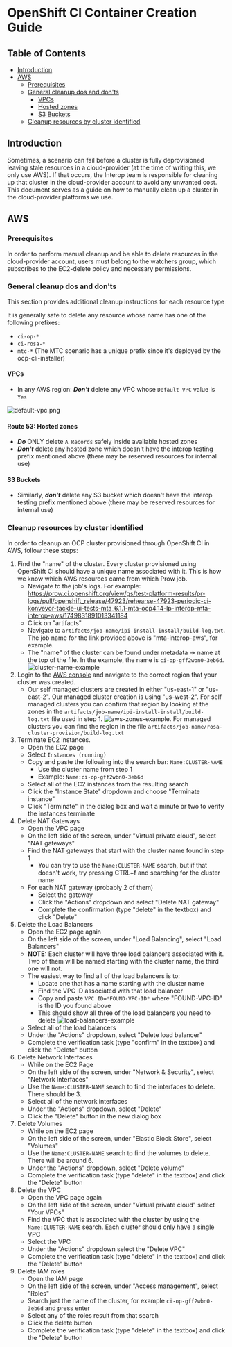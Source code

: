 # OpenShift CI Container Creation Guide<!-- omit from toc -->

## Table of Contents<!-- omit from toc -->

- [Introduction](#introduction)
- [AWS](#aws)
  - [Prerequisites](#prerequisites)
  - [General cleanup dos and don'ts](#general-cleanup-dos-and-donts)
    - [VPCs](#vpcs)
    - [Hosted zones](#route-53-hosted-zones)
    - [S3 Buckets](#s3-buckets)
  - [Cleanup resources by cluster identified](#cleanup-resources-by-cluster-identified)

## Introduction

Sometimes, a scenario can fail before a cluster is fully deprovisioned leaving stale resources in a cloud-provider (at the time of writing this, we only use AWS). If that occurs, the Interop team is responsible for cleaning up that cluster in the cloud-provider account to avoid any unwanted cost. This document serves as a guide on how to manually clean up a cluster in the cloud-provider platforms we use.

## AWS

### Prerequisites

In order to perform manual cleanup and be able to delete resources in the cloud-provider account, users must belong to the watchers group, which subscribes to the EC2-delete policy and necessary permissions.

### General cleanup dos and don'ts

This section provides additional cleanup instructions for each resource type

It is generally safe to delete any resource whose name has one of the following prefixes:

* `ci-op-*`
* `ci-rosa-*`
* `mtc-*` (The MTC scenario has a unique prefix since it's deployed by the ocp-cli-installer)

#### VPCs

* In any AWS region: **_Don't_** delete any VPC whose `Default VPC` value is `Yes`

![default-vpc.png](img/default-vpc.png)

#### Route 53: Hosted zones

* **_Do_** ONLY delete `A Records` safely inside available hosted zones
* **_Don't_** delete any hosted zone which doesn't have the interop testing prefix mentioned above (there may be reserved resources for internal use)

#### S3 Buckets

* Similarly, **_don't_** delete any S3 bucket which doesn't have the interop testing prefix mentioned above (there may be reserved resources for internal use)

### Cleanup resources by cluster identified

In order to cleanup an OCP cluster provisioned through OpenShift CI in AWS, follow these steps:

1. Find the "name" of the cluster. Every cluster provisioned using OpenShift CI should have a unique name associated with it. This is how we know which AWS resources came from which Prow job.
   - Navigate to the job's logs. For example: https://prow.ci.openshift.org/view/gs/test-platform-results/pr-logs/pull/openshift_release/47923/rehearse-47923-periodic-ci-konveyor-tackle-ui-tests-mta_6.1.1-mta-ocp4.14-lp-interop-mta-interop-aws/1749831891013341184
   - Click on "artifacts"
   - Navigate to `artifacts/job-name/ipi-install-install/build-log.txt`. The job name for the link provided above is "mta-interop-aws", for example.
   - The "name" of the cluster can be found under metadata -> name at the top of the file. In the example, the name is `ci-op-gff2wbn0-3eb6d`. ![cluster-name-example](img/cluster-name.png)
2. Login to the [AWS console](https://aws.amazon.com/console/) and navigate to the correct region that your cluster was created.
   - Our self managed clusters are created in either "us-east-1" or "us-east-2". Our managed cluster creation is using "us-west-2". For self managed clusters you can confirm that region by looking at the zones in the `artifacts/job-name/ipi-install-install/build-log.txt` file used in step 1. ![aws-zones-example](img/aws-zones.png). For managed clusters you can find the region in the file `artifacts/job-name/rosa-cluster-provision/build-log.txt`
3. Terminate EC2 instances.
   - Open the EC2 page
   - Select `Instances (running)`
   - Copy and paste the following into the search bar: `Name:CLUSTER-NAME`
     - Use the cluster name from step 1
     - Example: `Name:ci-op-gff2wbn0-3eb6d`
   - Select all of the EC2 instances from the resulting search
   - Click the "Instance State" dropdown and choose "Terminate instance"
   - Click "Terminate" in the dialog box and wait a minute or two to verify the instances terminate
4. Delete NAT Gateways
   - Open the VPC page
   - On the left side of the screen, under "Virtual private cloud", select "NAT gateways"
   - Find the NAT gateways that start with the cluster name found in step 1
     - You can try to use the `Name:CLUSTER-NAME` search, but if that doesn't work, try pressing CTRL+f and searching for the cluster name
   - For each NAT gateway (probably 2 of them)
     - Select the gateway
     - Click the "Actions" dropdown and select "Delete NAT gateway"
     - Complete the confirmation (type "delete" in the textbox) and click "Delete"
5. Delete the Load Balancers
   - Open the EC2 page again
   - On the left side of the screen, under "Load Balancing", select "Load Balancers"
   - **NOTE:** Each cluster will have three load balancers associated with it. Two of them will be named starting with the cluster name, the third one will not. 
   - The easiest way to find all of the load balancers is to:
     - Locate one that has a name starting with the cluster name
     - Find the VPC ID associated with that load balancer
     - Copy and paste `VPC ID=*FOUND-VPC-ID*` where "FOUND-VPC-ID" is the ID you found above
     - This should show all three of the load balancers you need to delete ![load-balancers-example](img/load-balancers.png)
   - Select all of the load balancers
   - Under the "Actions" dropdown, select "Delete load balancer"
   - Complete the verification task (type "confirm" in the textbox) and click the "Delete" button
6. Delete Network Interfaces
   - While on the EC2 Page
   - On the left side of the screen, under "Network & Security", select "Network Interfaces"
   - Use the `Name:CLUSTER-NAME` search to find the interfaces to delete. There should be 3.
   - Select all of the network interfaces
   - Under the "Actions" dropdown, select "Delete"
   - Click the "Delete" button in the new dialog box
7. Delete Volumes
   - While on the EC2 page
   - On the left side of the screen, under "Elastic Block Store", select "Volumes"
   - Use the `Name:CLUSTER-NAME` search to find the volumes to delete. There will be around 6.
   - Under the "Actions" dropdown, select "Delete volume"
   - Complete the verification task (type "delete" in the textbox) and click the "Delete" button
8. Delete the VPC
   - Open the VPC page again
   - On the left side of the screen, under "Virtual private cloud" select "Your VPCs"
   - Find the VPC that is associated with the cluster by using the `Name:CLUSTER-NAME` search. Each cluster should only have a single VPC
   - Select the VPC
   - Under the "Actions" dropdown select the "Delete VPC"
   - Complete the verification task (type "delete" in the textbox) and click the "Delete" button
9. Delete IAM roles
   - Open the IAM page
   - On the left side of the screen, under "Access management", select "Roles"
   - Search just the name of the cluster, for example `ci-op-gff2wbn0-3eb6d` and press enter
   - Select any of the roles result from that search
   - Click the delete button
   - Complete the verification task (type "delete" in the textbox) and click the "Delete" button
